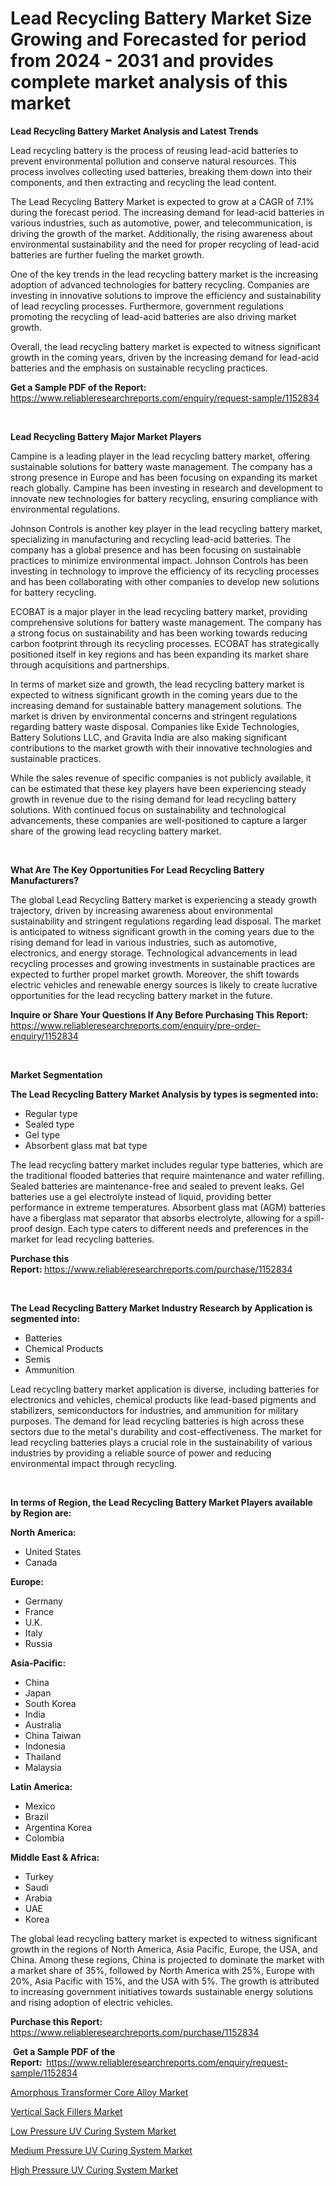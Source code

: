 <p><h1>Lead Recycling Battery Market Size Growing and Forecasted for period from 2024 - 2031 and provides complete market analysis of this market</h1></p><p><strong>Lead Recycling Battery Market Analysis and Latest Trends</strong></p>
<p><p>Lead recycling battery is the process of reusing lead-acid batteries to prevent environmental pollution and conserve natural resources. This process involves collecting used batteries, breaking them down into their components, and then extracting and recycling the lead content.</p><p>The Lead Recycling Battery Market is expected to grow at a CAGR of 7.1% during the forecast period. The increasing demand for lead-acid batteries in various industries, such as automotive, power, and telecommunication, is driving the growth of the market. Additionally, the rising awareness about environmental sustainability and the need for proper recycling of lead-acid batteries are further fueling the market growth.</p><p>One of the key trends in the lead recycling battery market is the increasing adoption of advanced technologies for battery recycling. Companies are investing in innovative solutions to improve the efficiency and sustainability of lead recycling processes. Furthermore, government regulations promoting the recycling of lead-acid batteries are also driving market growth.</p><p>Overall, the lead recycling battery market is expected to witness significant growth in the coming years, driven by the increasing demand for lead-acid batteries and the emphasis on sustainable recycling practices.</p></p>
<p><strong>Get a Sample PDF of the Report:&nbsp;</strong> <a href="https://www.reliableresearchreports.com/enquiry/request-sample/1152834">https://www.reliableresearchreports.com/enquiry/request-sample/1152834</a></p>
<p>&nbsp;</p>
<p><strong>Lead Recycling Battery Major Market Players</strong></p>
<p><p>Campine is a leading player in the lead recycling battery market, offering sustainable solutions for battery waste management. The company has a strong presence in Europe and has been focusing on expanding its market reach globally. Campine has been investing in research and development to innovate new technologies for battery recycling, ensuring compliance with environmental regulations.</p><p>Johnson Controls is another key player in the lead recycling battery market, specializing in manufacturing and recycling lead-acid batteries. The company has a global presence and has been focusing on sustainable practices to minimize environmental impact. Johnson Controls has been investing in technology to improve the efficiency of its recycling processes and has been collaborating with other companies to develop new solutions for battery recycling.</p><p>ECOBAT is a major player in the lead recycling battery market, providing comprehensive solutions for battery waste management. The company has a strong focus on sustainability and has been working towards reducing carbon footprint through its recycling processes. ECOBAT has strategically positioned itself in key regions and has been expanding its market share through acquisitions and partnerships.</p><p>In terms of market size and growth, the lead recycling battery market is expected to witness significant growth in the coming years due to the increasing demand for sustainable battery management solutions. The market is driven by environmental concerns and stringent regulations regarding battery waste disposal. Companies like Exide Technologies, Battery Solutions LLC, and Gravita India are also making significant contributions to the market growth with their innovative technologies and sustainable practices. </p><p>While the sales revenue of specific companies is not publicly available, it can be estimated that these key players have been experiencing steady growth in revenue due to the rising demand for lead recycling battery solutions. With continued focus on sustainability and technological advancements, these companies are well-positioned to capture a larger share of the growing lead recycling battery market.</p></p>
<p>&nbsp;</p>
<p><strong>What Are The Key Opportunities For Lead Recycling Battery Manufacturers?</strong></p>
<p><p>The global Lead Recycling Battery market is experiencing a steady growth trajectory, driven by increasing awareness about environmental sustainability and stringent regulations regarding lead disposal. The market is anticipated to witness significant growth in the coming years due to the rising demand for lead in various industries, such as automotive, electronics, and energy storage. Technological advancements in lead recycling processes and growing investments in sustainable practices are expected to further propel market growth. Moreover, the shift towards electric vehicles and renewable energy sources is likely to create lucrative opportunities for the lead recycling battery market in the future.</p></p>
<p><strong>Inquire or Share Your Questions If Any Before Purchasing This Report:</strong> <a href="https://www.reliableresearchreports.com/enquiry/pre-order-enquiry/1152834">https://www.reliableresearchreports.com/enquiry/pre-order-enquiry/1152834</a></p>
<p>&nbsp;</p>
<p><strong>Market Segmentation</strong></p>
<p><strong>The Lead Recycling Battery Market Analysis by types is segmented into:</strong></p>
<p><ul><li>Regular type</li><li>Sealed type</li><li>Gel type</li><li>Absorbent glass mat bat type</li></ul></p>
<p><p>The lead recycling battery market includes regular type batteries, which are the traditional flooded batteries that require maintenance and water refilling. Sealed batteries are maintenance-free and sealed to prevent leaks. Gel batteries use a gel electrolyte instead of liquid, providing better performance in extreme temperatures. Absorbent glass mat (AGM) batteries have a fiberglass mat separator that absorbs electrolyte, allowing for a spill-proof design. Each type caters to different needs and preferences in the market for lead recycling batteries.</p></p>
<p><strong>Purchase this Report:&nbsp;</strong><a href="https://www.reliableresearchreports.com/purchase/1152834">https://www.reliableresearchreports.com/purchase/1152834</a></p>
<p>&nbsp;</p>
<p><strong>The Lead Recycling Battery Market Industry Research by Application is segmented into:</strong></p>
<p><ul><li>Batteries</li><li>Chemical Products</li><li>Semis</li><li>Ammunition</li></ul></p>
<p><p>Lead recycling battery market application is diverse, including batteries for electronics and vehicles, chemical products like lead-based pigments and stabilizers, semiconductors for industries, and ammunition for military purposes. The demand for lead recycling batteries is high across these sectors due to the metal's durability and cost-effectiveness. The market for lead recycling batteries plays a crucial role in the sustainability of various industries by providing a reliable source of power and reducing environmental impact through recycling.</p></p>
<p>&nbsp;</p>
<p><strong>In terms of Region, the Lead Recycling Battery Market Players available by Region are:</strong></p>
<p>
    <p> <strong> North America: </strong>
        <ul>
            <li>United States</li>
            <li>Canada</li>
        </ul>
        </p> 
    <p> <strong> Europe: </strong>
        <ul>
            <li>Germany</li>
            <li>France</li>
            <li>U.K.</li>
            <li>Italy</li>
            <li>Russia</li>
        </ul>
        </p> 
    <p> <strong> Asia-Pacific: </strong>
        <ul>
            <li>China</li>
            <li>Japan</li>
            <li>South Korea</li>
            <li>India</li>
            <li>Australia</li>
            <li>China Taiwan</li>
            <li>Indonesia</li>
            <li>Thailand</li>
            <li>Malaysia</li>
        </ul>
        </p> 
    <p> <strong> Latin America: </strong>
        <ul>
            <li>Mexico</li>
            <li>Brazil</li>
            <li>Argentina Korea</li>
            <li>Colombia</li>
        </ul>
        </p> 
    <p> <strong> Middle East & Africa: </strong>
        <ul>
            <li>Turkey</li>
            <li>Saudi</li>
            <li>Arabia</li>
            <li>UAE</li>
            <li>Korea</li>
        </ul>
    </p>
    </p>
<p><p>The global lead recycling battery market is expected to witness significant growth in the regions of North America, Asia Pacific, Europe, the USA, and China. Among these regions, China is projected to dominate the market with a market share of 35%, followed by North America with 25%, Europe with 20%, Asia Pacific with 15%, and the USA with 5%. The growth is attributed to increasing government initiatives towards sustainable energy solutions and rising adoption of electric vehicles.</p></p>
<p><strong>Purchase this Report: </strong><a href="https://www.reliableresearchreports.com/purchase/1152834">https://www.reliableresearchreports.com/purchase/1152834</a></p>
<p>&nbsp;<strong>Get a Sample PDF of the Report:&nbsp;&nbsp;</strong><a href="https://www.reliableresearchreports.com/enquiry/request-sample/1152834">https://www.reliableresearchreports.com/enquiry/request-sample/1152834</a></p>
<p><strong></strong></p>
<p><p><a href="https://medium.com/p/584d458ef647/edit">Amorphous Transformer Core Alloy Market</a></p><p><a href="https://medium.com/@bobbysalazar65/vertical-sack-fillers-market-research-report-its-history-and-forecast-2024-to-2031-c1fff2c5d410">Vertical Sack Fillers Market</a></p><p><a href="https://medium.com/@bobbysalazar65/low-pressure-uv-curing-system-market-analysis-and-sze-forecasted-for-period-from-2024-to-2031-18fae39e018c">Low Pressure UV Curing System Market</a></p><p><a href="https://medium.com/@bobbysalazar65/medium-pressure-uv-curing-system-market-outlook-industry-overview-and-forecast-2024-to-2031-62ec8b37edb1">Medium Pressure UV Curing System Market</a></p><p><a href="https://medium.com/@bobbysalazar65/high-pressure-uv-curing-system-market-competitive-analysis-market-trends-and-forecast-to-2031-b25a91275878">High Pressure UV Curing System Market</a></p></p>